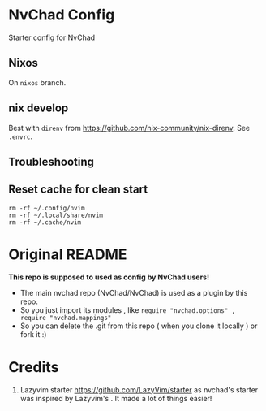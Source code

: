 # NvChad Config

Starter config for NvChad

## Nixos

On `nixos` branch.

## nix develop

Best with `direnv` from https://github.com/nix-community/nix-direnv. See `.envrc`.

## Troubleshooting

## Reset cache for clean start

```
rm -rf ~/.config/nvim
rm -rf ~/.local/share/nvim
rm -rf ~/.cache/nvim
```

# Original README

**This repo is supposed to used as config by NvChad users!**

- The main nvchad repo (NvChad/NvChad) is used as a plugin by this repo.
- So you just import its modules , like `require "nvchad.options" , require "nvchad.mappings"`
- So you can delete the .git from this repo ( when you clone it locally ) or fork it :)

# Credits

1) Lazyvim starter https://github.com/LazyVim/starter as nvchad's starter was inspired by Lazyvim's . It made a lot of things easier!
